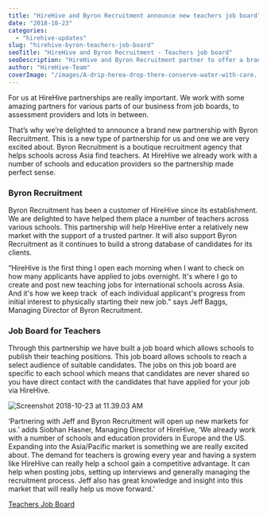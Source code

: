 ```yaml
---
title: "HireHive and Byron Recruitment announce new teachers job board"
date: "2018-10-23"
categories:
  - "hirehive-updates"
slug: "hirehive-byron-teachers-job-board"
seoTitle: "HireHive and Byron Recruitment - Teachers job board"
seoDescription: "HireHive and Byron Recruitment partner to offer a brand new teachers job board for school hiring across Asia. Applicants can apply directly to a school."
author: "HireHive-Team"
coverImage: "/images/A-drip-herea-drop-there-conserve-water-with-care..png"
---
```


For us at HireHive partnerships are really important. We work with some amazing partners for various parts of our business from job boards, to assessment providers and lots in between.

That’s why we’re delighted to announce a brand new partnership with Byron Recruitment. This is a new type of partnership for us and one we are very excited about. Byron Recruitment is a boutique recruitment agency that helps schools across Asia find teachers. At HireHive we already work with a number of schools and education providers so the partnership made perfect sense.

### Byron Recruitment

Byron Recruitment has been a customer of HireHive since its establishment. We are delighted to have helped them place a number of teachers across various schools. This partnership will help HireHive enter a relatively new market with the support of a trusted partner. It will also support Byron Recruitment as it continues to build a strong database of candidates for its clients.

“HireHive is the first thing I open each morning when I want to check on how many applicants have applied to jobs overnight. It's where I go to create and post new teaching jobs for international schools across Asia. And it's how we keep track  of each individual applicant's progress from initial interest to physically starting their new job.” says Jeff Baggs, Managing Director of Byron Recruitment.

### Job Board for Teachers

Through this partnership we have built a job board which allows schools to publish their teaching positions. This job board allows schools to reach a select audience of suitable candidates. The jobs on this job board are specific to each school which means that candidates are never shared so you have direct contact with the candidates that have applied for your job via HireHive.

![Screenshot 2018-10-23 at 11.39.03 AM](/images/Screenshot-2018-10-23-at-11.39.03-AM-524x400.png)

‘Partnering with Jeff and Byron Recruitment will open up new markets for us.’ adds Siobhan Hasner, Managing Director of HireHive, ‘We already work with a number of schools and education providers in Europe and the US. Expanding into the Asia/Pacific market is something we are really excited about. The demand for teachers is growing every year and having a system like HireHive can really help a school gain a competitive advantage. It can help when posting jobs, setting up interviews and generally managing the recruitment process. Jeff also has great knowledge and insight into this market that will really help us move forward.’

[Teachers Job Board](https://byronrecruitment.com/open-roles/)
